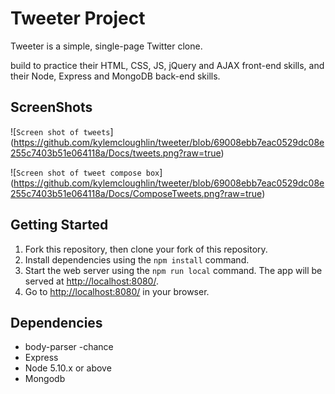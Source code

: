 # Tweeter Project

Tweeter is a simple, single-page Twitter clone.

build to practice their HTML, CSS, JS, jQuery and AJAX front-end skills, and their Node, Express and MongoDB back-end skills.

## ScreenShots
![`Screen shot of tweets`]   (https://github.com/kylemcloughlin/tweeter/blob/69008ebb7eac0529dc08e255c7403b51e064118a/Docs/tweets.png?raw=true)

![`Screen shot of tweet compose box`]
(https://github.com/kylemcloughlin/tweeter/blob/69008ebb7eac0529dc08e255c7403b51e064118a/Docs/ComposeTweets.png?raw=true)
## Getting Started

1. Fork this repository, then clone your fork of this repository.
2. Install dependencies using the `npm install` command.
3. Start the web server using the `npm run local` command. The app will be served at <http://localhost:8080/>.
4. Go to <http://localhost:8080/> in your browser.

## Dependencies
- body-parser
-chance
- Express
- Node 5.10.x or above
- Mongodb


